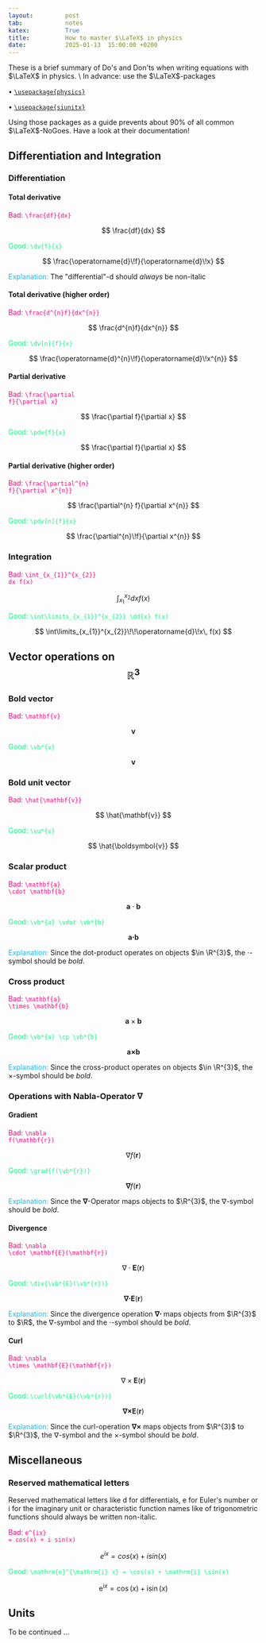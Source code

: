```yaml
---
layout:         post
tab:	        notes
katex:          True
title:          How to master $\LaTeX$ in physics
date:           2025-01-13  15:00:00 +0200
---
```


These is a brief summary of Do's and Don'ts when writing equations with $\LaTeX$ in physics. \\
In advance: use the $\LaTeX$-packages

• [`\usepackage{physics}`](https://ctan.mirror.norbert-ruehl.de/macros/latex/contrib/physics/physics.pdf)

• [`\usepackage{siunitx}`](https://ctan.org/pkg/siunitx)

Using those packages as a guide prevents about 90% of all common $\LaTeX$-NoGoes.
Have a look at their documentation!

## Differentiation and Integration

### Differentiation

#### Total derivative
<span style="color:#ff007f">Bad:</span>
<code class="language-plaintext highlighter-rouge" style="color:#ff007f">\frac{df}{dx}</code>

$$
\frac{df}{dx}
$$

<span style="color:#00ff7f">Good:</span>
<span style="color:#00ff7f">`\dv{f}{x}`</span>

$$
\frac{\operatorname{d}\!f}{\operatorname{d}\!x}
$$

<span style="color:#10bceb">Explanation:</span>
The "differential"-$\mathrm{d}$ should *always* be non-italic

#### Total derivative (higher order)
<span style="color:#ff007f">Bad:</span>
<code class="language-plaintext highlighter-rouge" style="color:#ff007f">\frac{d^{n}f}{dx^{n}}</code>

$$
\frac{d^{n}f}{dx^{n}}
$$

<span style="color:#00ff7f">Good:</span>
<span style="color:#00ff7f">`\dv[n]{f}{x}`</span>

$$
\frac{\operatorname{d}^{n}\!f}{\operatorname{d}\!x^{n}}
$$


#### Partial derivative
<span style="color:#ff007f">Bad:</span>
<code class="language-plaintext highlighter-rouge" style="color:#ff007f">\frac{\partial f}{\partial x}</code>

$$
\frac{\partial f}{\partial x}
$$

<span style="color:#00ff7f">Good:</span>
<span style="color:#00ff7f">`\pdv{f}{x}`</span>

$$
\frac{\partial f}{\partial x}
$$


#### Partial derivative (higher order)
<span style="color:#ff007f">Bad:</span>
<code class="language-plaintext highlighter-rouge" style="color:#ff007f">\frac{\partial^{n} f}{\partial x^{n}}</code>

$$
\frac{\partial^{n} f}{\partial x^{n}}
$$

<span style="color:#00ff7f">Good:</span>
<span style="color:#00ff7f">`\pdv[n]{f}{x}`</span>

$$
\frac{\partial^{n}\!f}{\partial x^{n}}
$$


### Integration
<span style="color:#ff007f">Bad:</span>
<code class="language-plaintext highlighter-rouge" style="color:#ff007f">\int_{x_{1}}^{x_{2}} dx f(x)</code>

$$
\int_{x_{1}}^{x_{2}} dx f(x)
$$

<span style="color:#00ff7f">Good:</span>
<span style="color:#00ff7f">`\int\limits_{x_{1}}^{x_{2}} \dd{x} f(x)`</span>

$$
\int\limits_{x_{1}}^{x_{2}}\!\!\operatorname{d}\!x\, f(x)
$$


## Vector operations on $$\mathbb{R}^{3}$$

### Bold vector
<span style="color:#ff007f">Bad:</span>
<code class="language-plaintext highlighter-rouge" style="color:#ff007f">\mathbf{v}</code>

$$
\mathbf{v}
$$

<span style="color:#00ff7f">Good:</span>
<span style="color:#00ff7f">`\vb*{v}`</span>


$$
\boldsymbol{v}
$$

### Bold unit vector

<span style="color:#ff007f">Bad:</span>
<code class="language-plaintext highlighter-rouge" style="color:#ff007f">\hat{\mathbf{v}}</code>

$$
\hat{\mathbf{v}}
$$

<span style="color:#00ff7f">Good:</span>
<span style="color:#00ff7f">`\vu*{v}`</span>


$$
\hat{\boldsymbol{v}}
$$

### Scalar product

<span style="color:#ff007f">Bad:</span>
<code class="language-plaintext highlighter-rouge" style="color:#ff007f">\mathbf{a} \cdot \mathbf{b}</code>

$$
\mathbf{a} \cdot \mathbf{b}
$$

<span style="color:#00ff7f">Good:</span>
<span style="color:#00ff7f">`\vb*{a} \vdot \vb*{b}`</span>


$$
\boldsymbol{a} \boldsymbol{\cdot} \boldsymbol{b}
$$

<span style="color:#10bceb">Explanation:</span>
Since the dot-product operates on objects $\in \R^{3}$, the $\cdot$-symbol should be *bold*.

### Cross product
<span style="color:#ff007f">Bad:</span>
<code class="language-plaintext highlighter-rouge" style="color:#ff007f">\mathbf{a} \times \mathbf{b}</code>

$$
\mathbf{a} \times \mathbf{b}
$$

<span style="color:#00ff7f">Good:</span>
<span style="color:#00ff7f">`\vb*{a} \cp \vb*{b}`</span>


$$
\boldsymbol{a} \boldsymbol{\times} \boldsymbol{b}
$$

<span style="color:#10bceb">Explanation:</span>
Since the cross-product operates on objects $\in \R^{3}$, the $\times$-symbol should be *bold*.

### Operations with Nabla-Operator $\boldsymbol{\nabla}$

#### Gradient
<span style="color:#ff007f">Bad:</span>
<code class="language-plaintext highlighter-rouge" style="color:#ff007f">\nabla f(\mathbf{r})</code>

$$
\nabla f(\mathbf{r})
$$

<span style="color:#00ff7f">Good:</span>
<span style="color:#00ff7f">`\grad{f(\vb*{r})}`</span>


$$
\boldsymbol{\nabla} f(\boldsymbol{r})
$$

<span style="color:#10bceb">Explanation:</span>
Since the $\boldsymbol{\nabla}$-Operator maps objects to $\R^{3}$, the $\nabla$-symbol should be *bold*.

#### Divergence
<span style="color:#ff007f">Bad:</span>
<code class="language-plaintext highlighter-rouge" style="color:#ff007f">\nabla \cdot \mathbf{E}(\mathbf{r})</code>

$$
\nabla \cdot \mathbf{E}(\mathbf{r})
$$

<span style="color:#00ff7f">Good:</span>
<span style="color:#00ff7f">`\div{\vb*{E}(\vb*{r})}`</span>


$$
\boldsymbol{\nabla} \boldsymbol{\cdot} \boldsymbol{E}(\boldsymbol{r})
$$

<span style="color:#10bceb">Explanation:</span>
Since the divergence operation $\boldsymbol{\nabla} \boldsymbol{\cdot}$ maps objects from $\R^{3}$ to $\R$, the $\nabla$-symbol and the $\cdot$-symbol should be *bold*.

#### Curl
<span style="color:#ff007f">Bad:</span>
<code class="language-plaintext highlighter-rouge" style="color:#ff007f">\nabla \times \mathbf{E}(\mathbf{r})</code>

$$
\nabla \times \mathbf{E}(\mathbf{r})
$$

<span style="color:#00ff7f">Good:</span>
<span style="color:#00ff7f">`\curl{\vb*{E}(\vb*{r})}`</span>


$$
\boldsymbol{\nabla} \boldsymbol{\times} \boldsymbol{E}(\boldsymbol{r})
$$

<span style="color:#10bceb">Explanation:</span>
Since the curl-operation $\boldsymbol{\nabla} \boldsymbol{\times}$ maps objects from $\R^{3}$ to $\R^{3}$, the $\nabla$-symbol and the $\times$-symbol should be *bold*.


## Miscellaneous

### Reserved mathematical letters
Reserved mathematical letters like $\mathrm{d}$ for differentials, $\mathrm{e}$ for Euler's number or $\mathrm{i}$ for the imaginary unit or characteristic function names like of trigonometric functions should always be written non-italic.

<span style="color:#ff007f">Bad:</span>
<code class="language-plaintext highlighter-rouge" style="color:#ff007f">e^{ix} = cos(x) + i sin(x)</code>

$$
e^{ix} = cos(x) + i sin(x)
$$

<span style="color:#00ff7f">Good:</span>
<span style="color:#00ff7f">`\mathrm{e}^{\mathrm{i} x} = \cos(x) + \mathrm{i} \sin(x)`</span>


$$
\mathrm{e}^{\mathrm{i} x} = \cos(x) + \mathrm{i} \sin(x)
$$

## Units
To be continued ...

